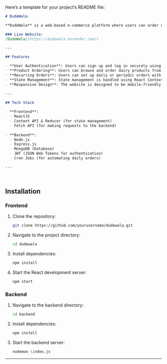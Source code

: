 Here’s a template for your project’s README file:

```markdown
# DudeWala

**DudeWala** is a web-based e-commerce platform where users can order daily dairy products and set recurring orders for future deliveries.

### Live Website:
[DudeWala](https://dudewala.onrender.com/)

---

## Features

- **User Authentication**: Users can sign up and log in securely using JSON Web Tokens (JWT).
- **Product Ordering**: Users can browse and order dairy products from the catalog.
- **Recurring Orders**: Users can set up daily or periodic orders with cron jobs to automate recurring deliveries.
- **State Management**: State management is handled using React Context and Reducer.
- **Responsive Design**: The website is designed to be mobile-friendly and responsive, ensuring a smooth experience across devices.
  
---

## Tech Stack

- **Frontend**:
  - ReactJS
  - Context API & Reducer (for state management)
  - Fetch API (for making requests to the backend)
  
- **Backend**:
  - Node.js
  - Express.js
  - MongoDB (Database)
  - JWT (JSON Web Tokens for authentication)
  - Cron Jobs (for automating daily orders)

---




   ```
## Installation
### Frontend

1. Clone the repository:
   ```bash
   git clone https://github.com/yourusername/dudewala.git
2. Navigate to the project directory:
   ```bash
   cd dudewala
3. Install dependencies:
   ```bash
   npm install
   ```
4. Start the React development server:
   ```bash
   npm start
   ```

### Backend

1. Navigate to the backend directory:
   ```bash
   cd backend
   ```
2. Install dependencies:
   ```bash
   npm install
   ```
3. Start the backend server:
   ```bash
   nodemon \index.js
   ```


---
